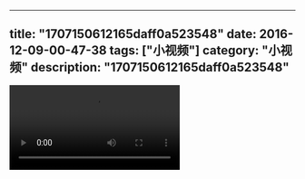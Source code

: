 
---
title: "1707150612165daff0a523548"
date: 2016-12-09-00-47-38
tags: ["小视频"]
category: "小视频"
description: "1707150612165daff0a523548"
---
<video src="http://ohtsqip0g.bkt.clouddn.com/1707150612165daff0a523548.mp4" controls="controls"></video>
